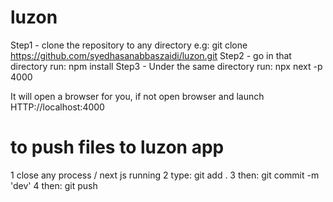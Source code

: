 # luzon
Step1 - clone the repository to any directory e.g: git clone https://github.com/syedhasanabbaszaidi/luzon.git
Step2 - go in that directory run: npm install 
Step3 - Under the same directory run: npx next -p 4000

It will open a browser for you, if not open browser and launch HTTP://localhost:4000

# to push files to luzon app
1 close any process / next js running
2 type: git add .
3 then: git commit -m 'dev'
4 then: git push